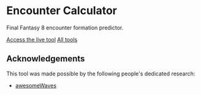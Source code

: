 # Encounter Calculator
Final Fantasy 8 encounter formation predictor.

[Access the live tool](https://galbadia.garden/encounter-calculator)
[All tools](https://galbadia.garden)

## Acknowledgements
This tool was made possible by the following people's dedicated research:
* [awesomeWaves](https://twitch.tv/awesomeWaves)